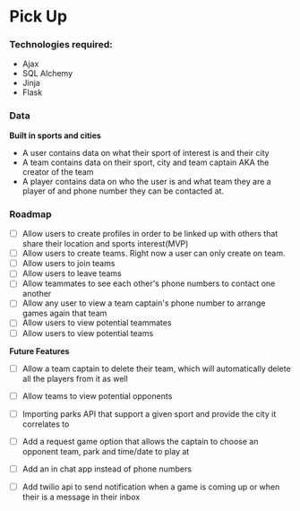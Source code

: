 # Pick Up

### Technologies required:

- Ajax
- SQL Alchemy
- Jinja
- Flask

### Data

**Built in sports and cities**

- A user contains data on what their sport of interest is and their city
- A team contains data on their sport, city and team captain AKA the creator of the team 
- A player contains data on who the user is and what team they are a player of and phone number they can be contacted at.

### Roadmap 

- [ ] Allow users to create profiles in order to be linked up with others that share their location and sports interest(MVP)
- [ ] Allow users to create teams. Right now a user can only create on team.
- [ ] Allow users to join teams
- [ ] Allow users to leave teams
- [ ] Allow teammates to see each other's phone numbers to contact one another
- [ ] Allow any user to view a team captain's phone number to arrange games again that team
- [ ] Allow users to view potential teammates
- [ ] Allow users to view potential teams

**Future Features**
- [ ] Allow a team captain to delete their team, which will automatically delete all the players from it as well
- [ ] Allow teams to view potential opponents
- [ ] Importing parks API that support a given sport and provide the city it correlates to
- [ ] Add a request game option that allows the captain to choose an opponent team, park and time/date to play at
- [ ] Add an in chat app instead of phone numbers
- [ ] Add twilio api to send notification when a game is coming up or when their is a message in their inbox

